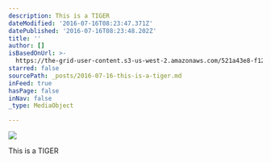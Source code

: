 ```yaml
---
description: This is a TIGER
dateModified: '2016-07-16T08:23:47.371Z'
datePublished: '2016-07-16T08:23:48.202Z'
title: ''
author: []
isBasedOnUrl: >-
  https://the-grid-user-content.s3-us-west-2.amazonaws.com/521a43e8-f120-46d8-a678-73feec5df8a5.jpg
starred: false
sourcePath: _posts/2016-07-16-this-is-a-tiger.md
inFeed: true
hasPage: false
inNav: false
_type: MediaObject

---
```

![](https://the-grid-user-content.s3-us-west-2.amazonaws.com/521a43e8-f120-46d8-a678-73feec5df8a5.jpg)

This is a TIGER